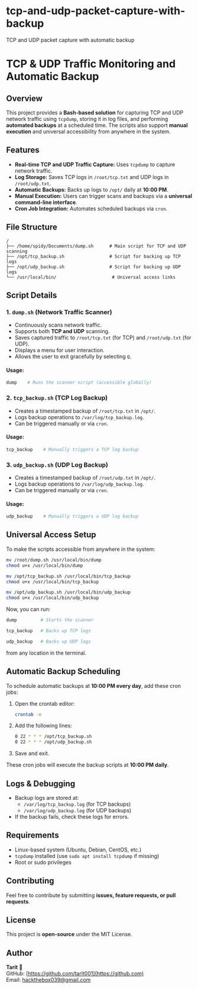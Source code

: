 # tcp-and-udp-packet-capture-with-backup
TCP and UDP packet capture with automatic backup 


# TCP & UDP Traffic Monitoring and Automatic Backup

## Overview

This project provides a **Bash-based solution** for capturing TCP and UDP network traffic using `tcpdump`, storing it in log files, and performing **automated backups** at a scheduled time. The scripts also support **manual execution** and universal accessibility from anywhere in the system.

## Features

- **Real-time TCP and UDP Traffic Capture:** Uses `tcpdump` to capture network traffic.
- **Log Storage:** Saves TCP logs in `/root/tcp.txt` and UDP logs in `/root/udp.txt`.
- **Automatic Backups:** Backs up logs to `/opt/` daily at **10:00 PM**.
- **Manual Execution:** Users can trigger scans and backups via a **universal command-line interface**.
- **Cron Job Integration:** Automates scheduled backups via `cron`.

## File Structure

```
/
├── /home/spidy/Documents/dump.sh      # Main script for TCP and UDP scanning
├── /opt/tcp_backup.sh                 # Script for backing up TCP logs
├── /opt/udp_backup.sh                 # Script for backing up UDP logs
└── /usr/local/bin/                     # Universal access links
```

## Script Details

### 1. `dump.sh` (Network Traffic Scanner)

- Continuously scans network traffic.
- Supports both **TCP and UDP** scanning.
- Saves captured traffic to `/root/tcp.txt` (for TCP) and `/root/udp.txt` (for UDP).
- Displays a menu for user interaction.
- Allows the user to exit gracefully by selecting `Q`.

#### Usage:
```sh
dump    # Runs the scanner script (accessible globally)
```

### 2. `tcp_backup.sh` (TCP Log Backup)

- Creates a timestamped backup of `/root/tcp.txt` in `/opt/`.
- Logs backup operations to `/var/log/tcp_backup.log`.
- Can be triggered manually or via `cron`.

#### Usage:
```sh
tcp_backup    # Manually triggers a TCP log backup
```

### 3. `udp_backup.sh` (UDP Log Backup)

- Creates a timestamped backup of `/root/udp.txt` in `/opt/`.
- Logs backup operations to `/var/log/udp_backup.log`.
- Can be triggered manually or via `cron`.

#### Usage:
```sh
udp_backup    # Manually triggers a UDP log backup
```

## Universal Access Setup

To make the scripts accessible from anywhere in the system:

```sh
mv /root/dump.sh /usr/local/bin/dump
chmod u+x /usr/local/bin/dump

mv /opt/tcp_backup.sh /usr/local/bin/tcp_backup
chmod u+x /usr/local/bin/tcp_backup

mv /opt/udp_backup.sh /usr/local/bin/udp_backup
chmod u+x /usr/local/bin/udp_backup
```

Now, you can run:
```sh
dump         # Starts the scanner

tcp_backup   # Backs up TCP logs

udp_backup   # Backs up UDP logs
```
from any location in the terminal.

## Automatic Backup Scheduling

To schedule automatic backups at **10:00 PM every day**, add these cron jobs:

1. Open the crontab editor:
   ```sh
   crontab -e
   ```
2. Add the following lines:
   ```sh
   0 22 * * * /opt/tcp_backup.sh
   0 22 * * * /opt/udp_backup.sh
   ```
3. Save and exit.

These cron jobs will execute the backup scripts at **10:00 PM daily**.

## Logs & Debugging

- Backup logs are stored at:
  - `/var/log/tcp_backup.log` (for TCP backups)
  - `/var/log/udp_backup.log` (for UDP backups)
- If the backup fails, check these logs for errors.

## Requirements

- Linux-based system (Ubuntu, Debian, CentOS, etc.)
- `tcpdump` installed (use `sudo apt install tcpdump` if missing)
- Root or sudo privileges

## Contributing

Feel free to contribute by submitting **issues, feature requests, or pull requests**.

## License

This project is **open-source** under the MIT License.

## Author

**Tarit** 🚀  
GitHub: [https://github.com/tarit001](https://github.com)  
Email: [hackthebox039@gmail.com](mailto:your.email@example.com)

